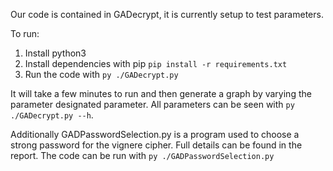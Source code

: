 Our code is contained in GADecrypt, it is currently setup to test parameters.

To run:
1. Install python3 
2. Install dependencies with pip `pip install -r requirements.txt`
3. Run the code with `py ./GADecrypt.py`

It will take a few minutes to run and then generate a graph by varying the parameter designated parameter.
All parameters can be seen with `py ./GADecrypt.py --h`.

Additionally GADPasswordSelection.py is a program used to choose a strong password for the vignere cipher. Full details can be found in the report. The code can be run with `py ./GADPasswordSelection.py`
